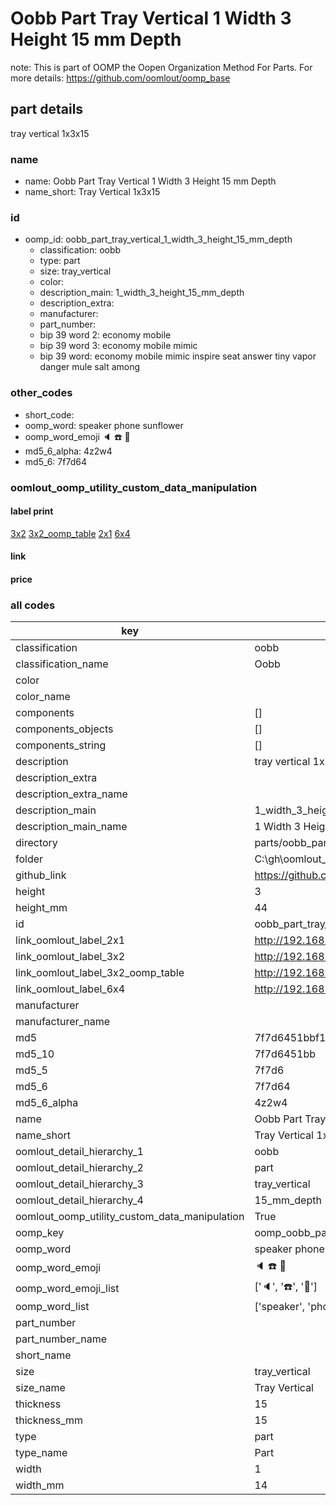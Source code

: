 # Oobb Part Tray Vertical 1 Width 3 Height 15 mm Depth  

note: This is part of OOMP the Oopen Organization Method For Parts. For more details: https://github.com/oomlout/oomp_base

##  part details
  



tray vertical 1x3x15



### name
* name: Oobb Part Tray Vertical 1 Width 3 Height 15 mm Depth
* name_short: Tray Vertical 1x3x15 
### id
* oomp_id: oobb_part_tray_vertical_1_width_3_height_15_mm_depth
  * classification: oobb
  * type: part
  * size: tray_vertical
  * color: 
  * description_main: 1_width_3_height_15_mm_depth
  * description_extra: 
  * manufacturer: 
  * part_number: 
  * bip 39 word 2: economy mobile
  * bip 39 word 3: economy mobile mimic
  * bip 39 word: economy mobile mimic inspire seat answer tiny vapor danger mule salt among

### other_codes
* short_code: 
* oomp_word: speaker phone sunflower
* oomp_word_emoji :speaker: :phone: :sunflower:
* md5_6_alpha: 4z2w4
* md5_6: 7f7d64






### oomlout_oomp_utility_custom_data_manipulation
#### label print
[3x2](http://192.168.1.245:1112/?label=oomp%204z2w4)
[3x2_oomp_table](http://192.168.1.108:1112/?label=oomp%204z2w4)
[2x1](http://192.168.1.242:1112/?label=oomp%204z2w4)
[6x4](http://192.168.1.55:1112/?label=oomp%204z2w4)    

#### link

                              

#### price







### all codes 
| key | value |  
| --- | --- |  
| classification | oobb |  
| classification_name | Oobb |  
| color |  |  
| color_name |  |  
| components | [] |  
| components_objects | [] |  
| components_string | [] |  
| description | tray vertical 1x3x15 |  
| description_extra |  |  
| description_extra_name |  |  
| description_main | 1_width_3_height_15_mm_depth |  
| description_main_name | 1 Width 3 Height 15 mm Depth |  
| directory | parts/oobb_part_tray_vertical_1_width_3_height_15_mm_depth |  
| folder | C:\gh\oomlout_oobb_version_4_generated_parts\parts\oobb_part_tray_vertical_1_width_3_height_15_mm_depth |  
| github_link | https://github.com/oomlout/oomlout_oomp_part_src/tree/main/parts/oobb_part_tray_vertical_1_width_3_height_15_mm_depth |  
| height | 3 |  
| height_mm | 44 |  
| id | oobb_part_tray_vertical_1_width_3_height_15_mm_depth |  
| link_oomlout_label_2x1 | http://192.168.1.242:1112/?label=oomp%204z2w4 |  
| link_oomlout_label_3x2 | http://192.168.1.245:1112/?label=oomp%204z2w4 |  
| link_oomlout_label_3x2_oomp_table | http://192.168.1.108:1112/?label=oomp%204z2w4 |  
| link_oomlout_label_6x4 | http://192.168.1.55:1112/?label=oomp%204z2w4 |  
| manufacturer |  |  
| manufacturer_name |  |  
| md5 | 7f7d6451bbf17c4c26e1275519a39a31 |  
| md5_10 | 7f7d6451bb |  
| md5_5 | 7f7d6 |  
| md5_6 | 7f7d64 |  
| md5_6_alpha | 4z2w4 |  
| name | Oobb Part Tray Vertical 1 Width 3 Height 15 mm Depth |  
| name_short | Tray Vertical 1x3x15  |  
| oomlout_detail_hierarchy_1 | oobb |  
| oomlout_detail_hierarchy_2 | part |  
| oomlout_detail_hierarchy_3 | tray_vertical |  
| oomlout_detail_hierarchy_4 | 15_mm_depth |  
| oomlout_oomp_utility_custom_data_manipulation | True |  
| oomp_key | oomp_oobb_part_tray_vertical_1_width_3_height_15_mm_depth |  
| oomp_word | speaker phone sunflower |  
| oomp_word_emoji | :speaker: :phone: :sunflower: |  
| oomp_word_emoji_list | [':speaker:', ':phone:', ':sunflower:'] |  
| oomp_word_list | ['speaker', 'phone', 'sunflower'] |  
| part_number |  |  
| part_number_name |  |  
| short_name |  |  
| size | tray_vertical |  
| size_name | Tray Vertical |  
| thickness | 15 |  
| thickness_mm | 15 |  
| type | part |  
| type_name | Part |  
| width | 1 |  
| width_mm | 14 |  
